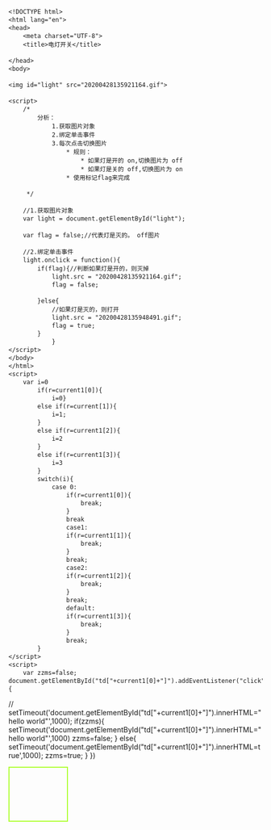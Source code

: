 	<!DOCTYPE html>
	<html lang="en">
	<head>
	    <meta charset="UTF-8">
	    <title>电灯开关</title>
	
	</head>
	<body>
	
	<img id="light" src="20200428135921164.gif">
	
	<script>
	    /*
	        分析：
	            1.获取图片对象
	            2.绑定单击事件
	            3.每次点击切换图片
	                * 规则：
	                    * 如果灯是开的 on,切换图片为 off
	                    * 如果灯是关的 off,切换图片为 on
	                * 使用标记flag来完成
	
	     */
	
	    //1.获取图片对象
	    var light = document.getElementById("light");
	
	    var flag = false;//代表灯是灭的。 off图片
	
	    //2.绑定单击事件
	    light.onclick = function(){
	        if(flag){//判断如果灯是开的，则灭掉
	            light.src = "20200428135921164.gif";
	            flag = false;
	
	        }else{
	            //如果灯是灭的，则打开
	            light.src = "20200428135948491.gif";
	            flag = true;
	        }
	            }    
	</script>
	</body>
	</html>
	<script>
		var i=0
			if(r=current1[0]){
				i=0}
			else if(r=current[1]){
				i=1;
			}
			else if(r=current1[2]){
				i=2
			}
			else if(r=current1[3]){
				i=3
			}
			switch(i){
				case 0:
					if(r=current1[0]){
						break;
					}
					break
					case1:
					if(r=current1[1]){
						break;
					}
					break;
					case2:
					if(r=current1[2]){
						break;
					}
					break;
					default:
					if(r=current1[3]){
						break;
					}
					break;
			}
	</script>
	<script>
		var zzms=false;
    document.getElementById("td["+current1[0]+"]").addEventListener("click",function(){
  // setTimeout('document.getElementById("td["+current1[0]+"]").innerHTML="hello world"',1000);
   if(zzms){
      setTimeout('document.getElementById("td["+current1[0]+"]").innerHTML="hello world"',1000)
       zzms=false;
    }
    else{
       setTimeout('document.getElementById("td["+current1[0]+"]").innerHTML=true',1000);
        zzms=true;
    }
})
	</script>
<script>
	function testBtn(r,d,w,h,c){
		document.write("<table border='1'>")
			for(var i=0;i<r;i++){				
		document.write('<tr id="i'+i+'">')
			for(var j=0;j<d;++j){
				var s="";
				var temp=new Array()
				a=new Array(0,1,2,3,4,5)
		s=s+'<td id="j'+j+'">abc</td>';
		document.write(s)
		temp[j]=document.getElementById("j"+j)	
		temp[j].style.width=w;
		temp[j].style.height=h;
		temp[j].style.borderColor=c;
			}
			temp[i]=document.getElementById("i"+i)	
		temp[i].style.width=w;
		temp[i].style.height=h;
		temp[i].style.borderColor=c;
	document.write("</tr>")
			}
			document.write("</table>")
		}
		/*function testBtn1(){
			for(var k=0;k<6;k++){
		document.getElementsByTagName("td")[k].style.height='100px';
		document.getElementsByTagName("td")[k].style.width='100px';
		document.getElementsByTagName("td")[k].style.borderColor='red';
			}
		}*/
		testBtn(4,6,"100px","100px","red");
</script>
<body>
	<table>
		<tr>
			<td width="100px" height="100px" style="border:solid 2px greenyellow;"></td>
		</tr>
	</table>
</body>
<html>
<script>
	function example(e){
if(e.ctrlkey&&e.altkey&&e.shiftkey){
	alert('abc');
	//window.location.href='index_ok.html';
	return false
}
}
document.onkeydown=example;									
</script>
</html>
<script>
	function gosite(e){
		if(e.ctrlKey&&e.altKey&&e.shiftKey){
			alert("刚刚弹出的是鼠标右键")
			//window.location.href='each.html'
			window.open("http://www.mingrisoft.com")
			return false
			//location.reload()
		}
	}
	document.onkeydown=gosite;
</script>

